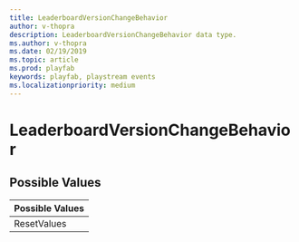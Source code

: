 ```yaml
---
title: LeaderboardVersionChangeBehavior
author: v-thopra
description: LeaderboardVersionChangeBehavior data type.
ms.author: v-thopra
ms.date: 02/19/2019
ms.topic: article
ms.prod: playfab
keywords: playfab, playstream events
ms.localizationpriority: medium
---
```


# LeaderboardVersionChangeBehavior

## Possible Values

|Possible Values|
| :--------------------|
|ResetValues|
